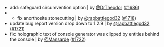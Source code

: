 - add: safeguard circumvention option | by [@DrTheodor](https://github.com/DrTheodor) ([#1686](https://github.com/amblelabs/ait/pull/1686))
- + fix anorthosite stonecutting | by [@rapbattlegod32](https://github.com/rapbattlegod32) ([#1718](https://github.com/amblelabs/ait/pull/1718))
- update bug report version drop down to 1.2.9 | by [@rapbattlegod32](https://github.com/rapbattlegod32) ([#1721](https://github.com/amblelabs/ait/pull/1721))
- fix: holographic text of console generator was clipped by entities behind the console | by [@Mansarde](https://github.com/Mansarde) ([#1722](https://github.com/amblelabs/ait/pull/1722))

